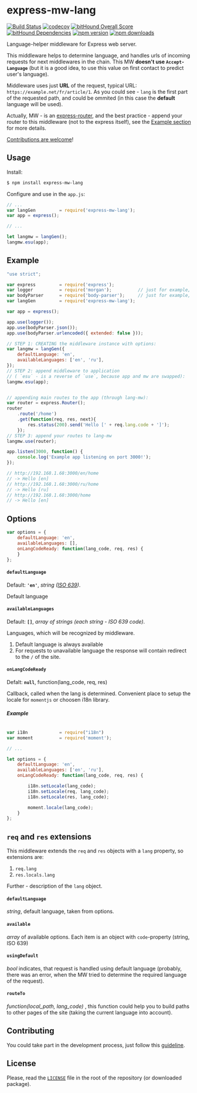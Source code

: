 # express-mw-lang

[![Build Status](https://travis-ci.org/VoleboNet/express-mw-lang.svg?branch=master)](https://travis-ci.org/VoleboNet/express-mw-lang)
[![codecov](https://codecov.io/gh/VoleboNet/express-mw-lang/branch/master/graph/badge.svg)](https://codecov.io/gh/VoleboNet/express-mw-lang)
[![bitHound Overall Score](https://www.bithound.io/github/VoleboNet/express-mw-lang/badges/score.svg)](https://www.bithound.io/github/VoleboNet/express-mw-lang)
[![bitHound Dependencies](https://www.bithound.io/github/VoleboNet/express-mw-lang/badges/dependencies.svg)](https://www.bithound.io/github/VoleboNet/express-mw-lang/master/dependencies/npm)
[![npm version](https://img.shields.io/npm/v/express-mw-lang.svg)](https://www.npmjs.com/package/express-mw-lang)
[![npm downloads](https://img.shields.io/npm/dm/express-mw-lang.svg)](https://www.npmjs.com/package/express-mw-lang)

Language-helper middleware for Express web server.

This middleware helps to determine language, and handles urls of incoming requests for next middlewares in the chain. This MW **doesn't use `Accept-Language`** (but it is a good idea, to use this value on first contact to predict user's language).

Middleware uses just **URL** of the request, typical URL: `https://example.net/fr/article/1`. As you could see - `lang` is the first part of the requested path, and could be ommited (in this case the **default** language will be used).

Actually, MW - is an [express-router](http://expressjs.com/en/4x/api.html#router), and the best practice - append your router to this middleware (not to the express itself), see the [Example section](#examples) for more details.

[Contributions are welcome][contributing]!

## Usage

Install:

```bash
$ npm install express-mw-lang
```

Configure and use in the `app.js`:

```javascript
// ...
var langGen         = require('express-mw-lang');
var app = express();

// ...

let langmw = langGen();
langmw.esu(app);

```

## Example

```javascript
"use strict";

var express         = require('express');
var logger          = require('morgan');          // just for example, not required
var bodyParser      = require('body-parser');     // just for example, not required
var langGen         = require('express-mw-lang');

var app = express();

app.use(logger());
app.use(bodyParser.json());
app.use(bodyParser.urlencoded({ extended: false }));

// STEP 1: CREATING the middleware instance with options:
var langmw = langGen({
	defaultLanguage: 'en',
	availableLanguages: ['en', 'ru'],
});
// STEP 2: append middleware to application
// ( `esu` - is a reverse of `use`, because app and mw are swapped):
langmw.esu(app);


// appending main routes to the app (through lang-mw):
var router = express.Router();
router
	.route('/home')
	.get(function(req, res, next){
		res.status(200).send('Hello [' + req.lang.code + ']');
	});
// STEP 3: append your routes to lang-mw
langmw.use(router);

app.listen(3000, function() {
	console.log('Example app listening on port 3000!');
});

// http://192.168.1.68:3000/en/home
// -> Hello [en]
// http://192.168.1.68:3000/ru/home
// -> Hello [ru]
// http://192.168.1.68:3000/home
// -> Hello [en]
```

## Options

```javascript
var options = {
	defaultLanguage: 'en',
	availableLanguages: [],
	onLangCodeReady: function(lang_code, req, res) {
	}
};
```

#### `defaultLanguage`

Default: **`'en'`**, _string ([ISO 639](https://en.wikipedia.org/wiki/List_of_ISO_639-1_codes))_.

Default language

#### `availableLanguages`

Default: **`[]`**, _array of strings (each string - ISO 639 code)_.

Languages, which will be recognized by middleware.

1. Default language is always available
2. For requests to unavailable language the response will contain redirect to the `/` of the site.

#### `onLangCodeReady`

Defalt: **`null`**, function(lang_code, req, res)

Callback, called when the lang is determined. Convenient place to setup the locale for `momentjs` or choosen i18n library.

##### Example

```javascript

var i18n            = require("i18n")
var moment          = require('moment');

// ...

let options = {
	defaultLanguage: 'en',
	availableLanguages: ['en', 'ru'],
	onLangCodeReady: function(lang_code, req, res) {

		i18n.setLocale(lang_code);
		i18n.setLocale(req, lang_code);
		i18n.setLocale(res, lang_code);

		moment.locale(lang_code);
	}
};
```

## `req` and `res` extensions

This middleware extends the `req` and `res` objects with a `lang` property, so extensions are:

1. `req.lang`
2. `res.locals.lang`

Further - description of the `lang` object.

#### `defaultLanguage`

_string_, default language, taken from options.

#### `available`

_array_ of available options. Each item is an object with `code`-property (string, ISO 639)

#### `usingDefault`

_bool_ indicates, that request is handled using default language (probably, there was an error, when the MW tried to determine the required language of the request).

#### `routeTo`

_function(local_path, lang_code)_ , this function could help you to build paths to other pages of the site (taking the current language into account).

## Contributing

You could take part in the development process, just follow this [guideline][contributing].

## License

Please, read the [`LICENSE`](LICENSE) file in the root of the repository (or downloaded package).

[contributing]: CONTRIBUTING.md

